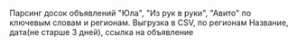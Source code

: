 Парсинг досок объявлений "Юла", "Из рук в руки", "Авито" по ключевым словам и регионам. Выгрузка в CSV, по регионам Название, дата(не старше 3 дней), ссылка на объявление
